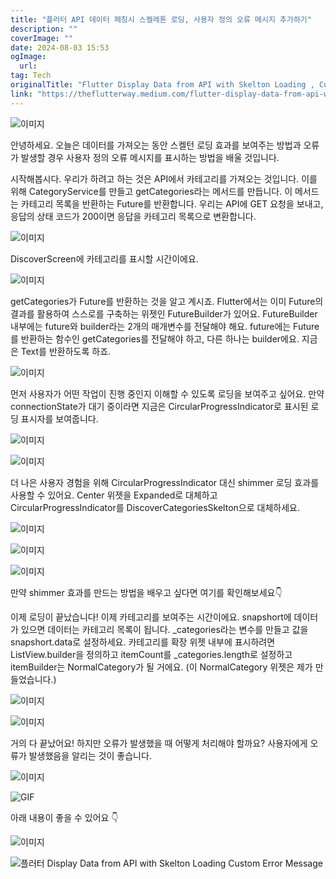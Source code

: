 ```yaml
---
title: "플러터 API 데이터 페칭시 스켈레톤 로딩, 사용자 정의 오류 메시지 추가하기"
description: ""
coverImage: ""
date: 2024-08-03 15:53
ogImage: 
  url: 
tag: Tech
originalTitle: "Flutter Display Data from API with Skelton Loading , Custom Error Message"
link: "https://theflutterway.medium.com/flutter-display-data-from-api-with-skelton-loading-custom-error-message-4f557a05abdf"
---
```




![이미지](https://miro.medium.com/v2/resize:fit:1400/1*CyMhFuPpx9vbNr99b5QGjQ.gif)

안녕하세요. 오늘은 데이터를 가져오는 동안 스켈턴 로딩 효과를 보여주는 방법과 오류가 발생할 경우 사용자 정의 오류 메시지를 표시하는 방법을 배울 것입니다.

시작해봅시다. 우리가 하려고 하는 것은 API에서 카테고리를 가져오는 것입니다. 이를 위해 CategoryService를 만들고 getCategories라는 메서드를 만듭니다. 이 메서드는 카테고리 목록을 반환하는 Future를 반환합니다. 우리는 API에 GET 요청을 보내고, 응답의 상태 코드가 200이면 응답을 카테고리 목록으로 변환합니다.

![이미지](/assets/img/Flutter-Display-Data-from-API-with-Skelton-Loading-Custom-Error-Message_1.png)

<div class="content-ad"></div>

DiscoverScreen에 카테고리를 표시할 시간이에요.

![이미지](/assets/img/Flutter-Display-Data-from-API-with-Skelton-Loading-Custom-Error-Message_2.png)

getCategories가 Future를 반환하는 것을 알고 계시죠. Flutter에서는 이미 Future의 결과를 활용하여 스스로를 구축하는 위젯인 FutureBuilder가 있어요. FutureBuilder 내부에는 future와 builder라는 2개의 매개변수를 전달해야 해요. future에는 Future를 반환하는 함수인 getCategories를 전달해야 하고, 다른 하나는 builder에요. 지금은 Text를 반환하도록 하죠.

![이미지](/assets/img/Flutter-Display-Data-from-API-with-Skelton-Loading-Custom-Error-Message_3.png)

<div class="content-ad"></div>

먼저 사용자가 어떤 작업이 진행 중인지 이해할 수 있도록 로딩을 보여주고 싶어요. 만약 connectionState가 대기 중이라면 지금은 CircularProgressIndicator로 표시된 로딩 표시자를 보여줍니다.

![이미지](/assets/img/Flutter-Display-Data-from-API-with-Skelton-Loading-Custom-Error-Message_4.png)

![이미지](https://miro.medium.com/v2/resize:fit:1400/1*vueb7-6k1Xh1AzbduXGwwQ.gif)

더 나은 사용자 경험을 위해 CircularProgressIndicator 대신 shimmer 로딩 효과를 사용할 수 있어요. Center 위젯을 Expanded로 대체하고 CircularProgressIndicator를 DiscoverCategoriesSkelton으로 대체하세요.

<div class="content-ad"></div>

![이미지](/assets/img/Flutter-Display-Data-from-API-with-Skelton-Loading-Custom-Error-Message_6.png)

![이미지](/assets/img/Flutter-Display-Data-from-API-with-Skelton-Loading-Custom-Error-Message_7.png)

![이미지](https://miro.medium.com/v2/resize:fit:1400/1*Wo6CPKr39951-bsRmp2Xtw.gif)

만약 shimmer 효과를 만드는 방법을 배우고 싶다면 여기를 확인해보세요👇

<div class="content-ad"></div>

이제 로딩이 끝났습니다! 이제 카테고리를 보여주는 시간이에요. snapshort에 데이터가 있으면 데이터는 카테고리 목록이 됩니다. \_categories라는 변수를 만들고 값을 snapshort.data로 설정하세요. 카테고리를 확장 위젯 내부에 표시하려면 ListView.builder을 정의하고 itemCount를 \_categories.length로 설정하고 itemBuilder는 NormalCategory가 될 거에요. (이 NormalCategory 위젯은 제가 만들었습니다.)

![이미지](/assets/img/Flutter-Display-Data-from-API-with-Skelton-Loading-Custom-Error-Message_9.png)

![이미지](https://miro.medium.com/v2/resize:fit:1400/1*7LxPJrRxTzrW4MqBGZeoSA.gif)

거의 다 끝났어요! 하지만 오류가 발생했을 때 어떻게 처리해야 할까요? 사용자에게 오류가 발생했음을 알리는 것이 좋습니다.

<div class="content-ad"></div>

![이미지](/assets/img/Flutter-Display-Data-from-API-with-Skelton-Loading-Custom-Error-Message_11.png)

![GIF](https://miro.medium.com/v2/resize:fit:1400/1*UDejc4MWo6Rcx13QY1Ya-g.gif)

아래 내용이 좋을 수 있어요 👇

![이미지](/assets/img/Flutter-Display-Data-from-API-with-Skelton-Loading-Custom-Error-Message_13.png)

<div class="content-ad"></div>

![플러터 Display Data from API with Skelton Loading Custom Error Message](/assets/img/Flutter-Display-Data-from-API-with-Skelton-Loading-Custom-Error-Message_14.png)
